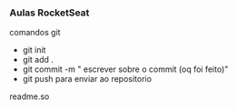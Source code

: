 ### Aulas RocketSeat

comandos git 
- git init
- git add .
- git commit -m " escrever sobre o commit (oq foi feito)"
- git push para enviar ao repositorio

readme.so
